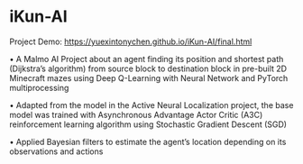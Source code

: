# iKun-AI

Project Demo: https://yuexintonychen.github.io/iKun-AI/final.html

•	A Malmo AI Project about an agent finding its position and shortest path (Dijkstra’s algorithm) from source block to destination block in pre-built 2D Minecraft mazes using Deep Q-Learning with Neural Network and PyTorch multiprocessing

•	Adapted from the model in the Active Neural Localization project, the base model was trained with Asynchronous Advantage Actor Critic (A3C) reinforcement learning algorithm using Stochastic Gradient Descent (SGD)

•	Applied Bayesian filters to estimate the agent’s location depending on its observations and actions
